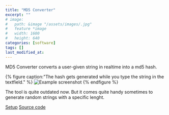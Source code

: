 ```yaml
---
title: "MD5 Converter"
excerpt: ""
# image:
#   path: &image "/assets/images/.jpg"
#   feature *image
#   width: 1600
#   height: 640
categories: [software]
tags: []
last_modified_at: 
---
```


MD5 Converter converts a user-given string in realtime into a md5 hash.

{% figure caption:"The hash gets generated while you type the string in the textfield." %}
  ![Example screenshot](/assets/images/md5convert.jpg)
{% endfigure %}

The tool is quite outdated now. But it comes quite handy sometimes to generate random strings with a specific lenght.

<p markdown="0">
  <a href="https://tools.dore.pw/MD5-Convert/setup.exe" class="btn">Setup</a>
  <a href="https://github.com/freefallcid/md5Convert" class="btn">Source code</a>
</p>
